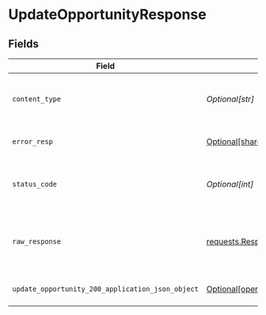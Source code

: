 # UpdateOpportunityResponse


## Fields

| Field                                                                                                                          | Type                                                                                                                           | Required                                                                                                                       | Description                                                                                                                    |
| ------------------------------------------------------------------------------------------------------------------------------ | ------------------------------------------------------------------------------------------------------------------------------ | ------------------------------------------------------------------------------------------------------------------------------ | ------------------------------------------------------------------------------------------------------------------------------ |
| `content_type`                                                                                                                 | *Optional[str]*                                                                                                                | :heavy_check_mark:                                                                                                             | HTTP response content type for this operation                                                                                  |
| `error_resp`                                                                                                                   | [Optional[shared.ErrorResp]](undefined/models/shared/errorresp.md)                                                             | :heavy_minus_sign:                                                                                                             | Could not authenticate the user                                                                                                |
| `status_code`                                                                                                                  | *Optional[int]*                                                                                                                | :heavy_check_mark:                                                                                                             | HTTP response status code for this operation                                                                                   |
| `raw_response`                                                                                                                 | [requests.Response](https://requests.readthedocs.io/en/latest/api/#requests.Response)                                          | :heavy_minus_sign:                                                                                                             | Raw HTTP response; suitable for custom response parsing                                                                        |
| `update_opportunity_200_application_json_object`                                                                               | [Optional[operations.UpdateOpportunity200ApplicationJSON]](undefined/models/operations/updateopportunity200applicationjson.md) | :heavy_minus_sign:                                                                                                             | Updated the opportunity successfully.                                                                                          |